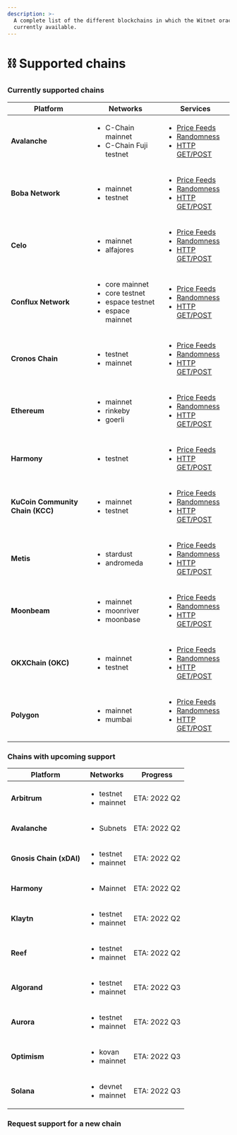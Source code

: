 ```yaml
---
description: >-
  A complete list of the different blockchains in which the Witnet oracle is
  currently available.
---
```


# ⛓ Supported chains

### Currently supported chains

| Platform                         | Networks                                                                                          | Services                                                                                                                                                                                                                                                                                        |
| -------------------------------- | ------------------------------------------------------------------------------------------------- | ----------------------------------------------------------------------------------------------------------------------------------------------------------------------------------------------------------------------------------------------------------------------------------------------- |
| **Avalanche**                    | <ul><li>C-Chain mainnet</li><li>C-Chain Fuji testnet</li></ul>                                    | <ul><li><a href="price-feeds/addresses/avalanche.md">Price Feeds</a></li><li><a href="witnet-randomness-oracle/contract-addresses.md#avalanche-c-chains">Randomness</a></li><li><a href="apis-and-http-get-post-oracle/contracts-addresses.md#avalanche-c-chain">HTTP GET/POST</a></li></ul>    |
| **Boba Network**                 | <ul><li>mainnet</li><li>testnet</li></ul>                                                         | <ul><li><a href="price-feeds/addresses/boba.md">Price Feeds</a></li><li><a href="witnet-randomness-oracle/contract-addresses.md#boba-network">Randomness</a></li><li><a href="apis-and-http-get-post-oracle/contracts-addresses.md#boba-network">HTTP GET/POST</a></li></ul>                    |
| **Celo**                         | <ul><li>mainnet</li><li>alfajores</li></ul>                                                       | <ul><li><a href="price-feeds/addresses/celo.md">Price Feeds</a></li><li><a href="witnet-randomness-oracle/contract-addresses.md#celo">Randomness</a></li><li><a href="apis-and-http-get-post-oracle/contracts-addresses.md#celo">HTTP GET/POST</a></li></ul>                                    |
| **Conflux Network**              | <ul><li>core mainnet</li><li>core testnet</li><li>espace testnet</li><li>espace mainnet</li></ul> | <ul><li><a href="price-feeds/addresses/conflux.md">Price Feeds</a></li><li><a href="witnet-randomness-oracle/contract-addresses.md#conflux-network">Randomness</a></li><li><a href="apis-and-http-get-post-oracle/contracts-addresses.md#conflux-network">HTTP GET/POST</a></li></ul>           |
| **Cronos Chain**                 | <ul><li>testnet</li><li>mainnet</li></ul>                                                         | <ul><li><a href="price-feeds/addresses/cronos.md">Price Feeds</a></li><li><a href="witnet-randomness-oracle/contract-addresses.md#cronos-chain">Randomness</a></li><li><a href="apis-and-http-get-post-oracle/contracts-addresses.md#cronos-chain">HTTP GET/POST</a></li></ul>                  |
| **Ethereum**                     | <ul><li>mainnet</li><li>rinkeby</li><li>goerli</li></ul>                                          | <ul><li><a href="price-feeds/addresses/ethereum.md">Price Feeds</a></li><li><a href="witnet-randomness-oracle/contract-addresses.md#ethereum">Randomness</a></li><li><a href="apis-and-http-get-post-oracle/contracts-addresses.md#ethereum">HTTP GET/POST</a></li></ul>                        |
| **Harmony**                      | <ul><li>testnet</li></ul>                                                                         | <ul><li><a href="price-feeds/addresses/harmony.md">Price Feeds</a></li><li><a href="apis-and-http-get-post-oracle/contracts-addresses.md#harmony">HTTP GET/POST</a></li></ul>                                                                                                                   |
| **KuCoin Community Chain (KCC)** | <ul><li>mainnet</li><li>testnet</li></ul>                                                         | <ul><li><a href="price-feeds/addresses/kcc.md">Price Feeds</a></li><li><a href="witnet-randomness-oracle/contract-addresses.md#kucoin-community-chain">Randomness</a></li><li><a href="apis-and-http-get-post-oracle/contracts-addresses.md#kucoin-community-chain">HTTP GET/POST</a></li></ul> |
| **Metis**                        | <ul><li>stardust</li><li>andromeda</li></ul>                                                      | <ul><li><a href="price-feeds/addresses/metis.md">Price Feeds</a></li><li><a href="witnet-randomness-oracle/contract-addresses.md#metis">Randomness</a></li><li><a href="apis-and-http-get-post-oracle/contracts-addresses.md#metis">HTTP GET/POST</a></li></ul>                                 |
| **Moonbeam**                     | <ul><li>mainnet</li><li>moonriver</li><li>moonbase</li></ul> | <ul><li><a href="price-feeds/addresses/moonbeam.md">Price Feeds</a></li><li><a href="witnet-randomness-oracle/contract-addresses.md#moonbeam">Randomness</a></li><li><a href="apis-and-http-get-post-oracle/contracts-addresses.md#moonbeam">HTTP GET/POST</a></li></ul>                        |
| **OKXChain (OKC)**               | <ul><li>mainnet</li><li>testnet</li></ul>                                                         | <ul><li><a href="price-feeds/addresses/okxchain.md">Price Feeds</a></li><li><a href="witnet-randomness-oracle/contract-addresses.md#okx-chain">Randomness</a></li><li><a href="apis-and-http-get-post-oracle/contracts-addresses.md#okx-chain">HTTP GET/POST</a></li></ul>                      |
| **Polygon**                      | <ul><li>mainnet</li><li>mumbai</li></ul>                                                          | <ul><li><a href="price-feeds/addresses/polygon.md">Price Feeds</a></li><li><a href="witnet-randomness-oracle/contract-addresses.md#polygon">Randomness</a></li><li><a href="apis-and-http-get-post-oracle/contracts-addresses.md#polygon">HTTP GET/POST</a></li></ul>                           |

### Chains with upcoming support

| Platform                | Networks                                  | Progress     |
| ----------------------- | ----------------------------------------- | ------------ |
| **Arbitrum**            | <ul><li>testnet</li><li>mainnet</li></ul> | ETA: 2022 Q2 |
| **Avalanche**           | <ul><li>Subnets</li></ul>                 | ETA: 2022 Q2 |
| **Gnosis Chain (xDAI)** | <ul><li>testnet</li><li>mainnet</li></ul> | ETA: 2022 Q2 |
| **Harmony**             | <ul><li>Mainnet</li></ul>                 | ETA: 2022 Q2 |
| **Klaytn**              | <ul><li>testnet</li><li>mainnet</li></ul> | ETA: 2022 Q2 |
| **Reef**                | <ul><li>testnet</li><li>mainnet</li></ul> | ETA: 2022 Q2 |
| **Algorand**            | <ul><li>testnet</li><li>mainnet</li></ul> | ETA: 2022 Q3 |
| **Aurora**              | <ul><li>testnet</li><li>mainnet</li></ul> | ETA: 2022 Q3 |
| **Optimism**            | <ul><li>kovan</li><li>mainnet</li></ul>   | ETA: 2022 Q3 |
| **Solana**              | <ul><li>devnet</li><li>mainnet</li></ul>  | ETA: 2022 Q3 |

### Request support for a new chain
